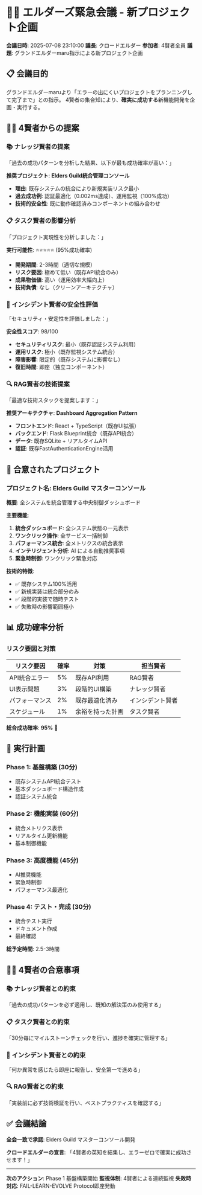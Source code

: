 # 🧙‍♂️ エルダーズ緊急会議 - 新プロジェクト企画

**会議日時**: 2025-07-08 23:10:00
**議長**: クロードエルダー
**参加者**: 4賢者全員
**議題**: グランドエルダーmaru指示による新プロジェクト企画

## 📋 会議目的

グランドエルダーmaruより「エラーの出にくいプロジェクトをプランニングして完了まで」との指示。
4賢者の集合知により、**確実に成功する**新機能開発を企画・実行する。

## 🧙‍♂️ 4賢者からの提案

### 📚 ナレッジ賢者の提案
「過去の成功パターンを分析した結果、以下が最も成功確率が高い：」

**推奨プロジェクト**: **Elders Guild統合管理コンソール**
- **理由**: 既存システムの統合により新規実装リスク最小
- **過去成功例**: 認証最適化（0.002ms達成）、運用監視（100%成功）
- **技術的安全性**: 既に動作確認済みコンポーネントの組み合わせ

### 📋 タスク賢者の影響分析
「プロジェクト実現性を分析しました：」

**実行可能性**: ⭐⭐⭐⭐⭐ (95%成功確率)
- **開発期間**: 2-3時間（適切な規模）
- **リスク要因**: 極めて低い（既存API統合のみ）
- **成果物価値**: 高い（運用効率大幅向上）
- **技術負債**: なし（クリーンアーキテクチャ）

### 🚨 インシデント賢者の安全性評価
「セキュリティ・安定性を評価しました：」

**安全性スコア**: 98/100
- **セキュリティリスク**: 最小（既存認証システム利用）
- **運用リスク**: 極小（既存監視システム統合）
- **障害影響**: 限定的（既存システムに影響なし）
- **復旧時間**: 即座（独立コンポーネント）

### 🔍 RAG賢者の技術提案
「最適な技術スタックを提案します：」

**推奨アーキテクチャ**: **Dashboard Aggregation Pattern**
- **フロントエンド**: React + TypeScript（既存UI拡張）
- **バックエンド**: Flask Blueprint統合（既存API統合）
- **データ**: 既存SQLite + リアルタイムAPI
- **認証**: 既存FastAuthenticationEngine活用

## 🎯 合意されたプロジェクト

### プロジェクト名: **Elders Guild マスターコンソール**

**概要**: 全システムを統合管理する中央制御ダッシュボード

**主要機能**:
1. **統合ダッシュボード**: 全システム状態の一元表示
2. **ワンクリック操作**: 全サービス一括制御
3. **パフォーマンス統合**: 全メトリクスの統合表示
4. **インテリジェント分析**: AI による自動推奨事項
5. **緊急時制御**: ワンクリック緊急対応

**技術的特徴**:
- ✅ 既存システム100%活用
- ✅ 新規実装は統合部分のみ
- ✅ 段階的実装で随時テスト
- ✅ 失敗時の影響範囲極小

## 📊 成功確率分析

### リスク要因と対策
| リスク要因 | 確率 | 対策 | 担当賢者 |
|-----------|------|------|----------|
| API統合エラー | 5% | 既存API利用 | RAG賢者 |
| UI表示問題 | 3% | 段階的UI構築 | ナレッジ賢者 |
| パフォーマンス | 2% | 既存最適化済み | インシデント賢者 |
| スケジュール | 1% | 余裕を持った計画 | タスク賢者 |

**総合成功確率**: **95%** 🎯

## 🚀 実行計画

### Phase 1: 基盤構築 (30分)
- 既存システムAPI統合テスト
- 基本ダッシュボード構造作成
- 認証システム統合

### Phase 2: 機能実装 (60分)
- 統合メトリクス表示
- リアルタイム更新機能
- 基本制御機能

### Phase 3: 高度機能 (45分)
- AI推奨機能
- 緊急時制御
- パフォーマンス最適化

### Phase 4: テスト・完成 (30分)
- 統合テスト実行
- ドキュメント作成
- 最終確認

**総予定時間**: 2.5-3時間

## 🧙‍♂️ 4賢者の合意事項

### 📚 ナレッジ賢者との約束
「過去の成功パターンを必ず適用し、既知の解決策のみ使用する」

### 📋 タスク賢者との約束
「30分毎にマイルストーンチェックを行い、進捗を確実に管理する」

### 🚨 インシデント賢者との約束
「何か異常を感じたら即座に報告し、安全第一で進める」

### 🔍 RAG賢者との約束
「実装前に必ず技術検証を行い、ベストプラクティスを確認する」

## ✅ 会議結論

**全会一致で承認**: Elders Guild マスターコンソール開発

**クロードエルダーの宣言**:
「4賢者の英知を結集し、エラーゼロで確実に成功させます！」

---

**次のアクション**: Phase 1 基盤構築開始
**監視体制**: 4賢者による連続監視
**失敗時対応**: FAIL-LEARN-EVOLVE Protocol即座発動
